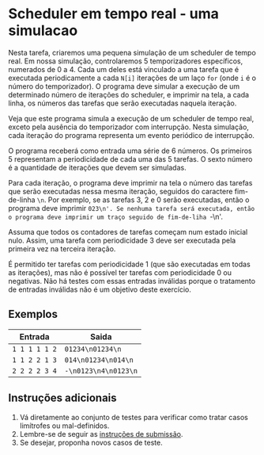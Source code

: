 # Scheduler em tempo real - uma simulacao

Nesta tarefa, criaremos uma pequena simulação de um scheduler de tempo real. Em
nossa simulação, controlaremos 5 temporizadores específicos, numerados de 0 a 4.
Cada um deles está
vinculado a uma tarefa que é executada periodicamente a cada `N[i]` iterações de
um laço `for`
(onde `i` é o número do temporizador). O
programa deve simular a execução de um determinado número de iterações do
scheduler, e imprimir na tela, a cada linha, os números das tarefas que serão
executadas naquela iteração.

Veja que este programa simula a execução de um scheduler de tempo real, exceto
pela ausência do temporizador com interrupção. Nesta simulação, cada iteração do
programa representa um evento periódico de interrupção.

O programa receberá como entrada uma série de 6 números. Os primeiros 5
representam a periodicidade de cada uma das 5 tarefas. O sexto número é a
quantidade de iterações que devem ser simuladas.

Para cada iteração, o programa deve imprimir na tela o número das tarefas que
serão executadas nessa mesma iteração, seguidos do caractere fim-de-linha `\n`.
Por exemplo, se as tarefas 3, 2 e 0 serão executadas, então o programa deve
imprimir `023\n'. Se nenhuma tarefa será executada, então o programa deve
imprimir um traço seguido de fim-de-liha `-\n'.

Assuma que todos os contadores de tarefas começam num estado inicial nulo.
Assim, uma tarefa com periodicidade 3 deve ser executada pela primeira vez na
terceira iteração.

É permitido ter tarefas com periodicidade 1 (que são executadas em todas as
iterações), mas não é possível ter tarefas com periodicidade 0 ou negativas. Não
há testes com essas entradas inválidas porque o tratamento de entradas inválidas
não é um objetivo deste exercício.

## Exemplos

Entrada | Saida
------- | -----
`1 1 1 1 1 2` | `01234\n01234\n`
`1 1 2 2 1 3` | `014\n01234\n014\n`
`2 2 2 2 3 4` | `-\n0123\n4\n0123\n`

## Instruções adicionais

1. Vá diretamente ao conjunto de testes para verificar como tratar casos
   limítrofes ou mal-definidos.
1. Lembre-se de seguir as [instruções de submissão](docs/instrucoes.md).
1. Se desejar, proponha novos casos de teste.
